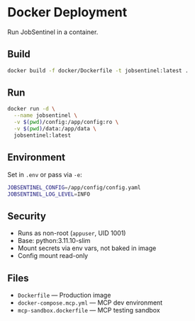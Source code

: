# Docker Deployment

Run JobSentinel in a container.

## Build

```bash
docker build -f docker/Dockerfile -t jobsentinel:latest .
```

## Run

```bash
docker run -d \
  --name jobsentinel \
  -v $(pwd)/config:/app/config:ro \
  -v $(pwd)/data:/app/data \
  jobsentinel:latest
```

## Environment

Set in `.env` or pass via `-e`:
```bash
JOBSENTINEL_CONFIG=/app/config/config.yaml
JOBSENTINEL_LOG_LEVEL=INFO
```

## Security

- Runs as non-root (`appuser`, UID 1001)
- Base: python:3.11.10-slim
- Mount secrets via env vars, not baked in image
- Config mount read-only

## Files

- `Dockerfile` — Production image
- `docker-compose.mcp.yml` — MCP dev environment
- `mcp-sandbox.dockerfile` — MCP testing sandbox
